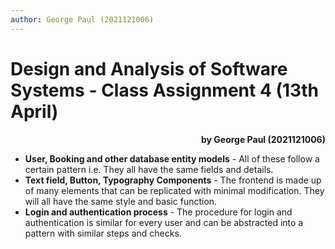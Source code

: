 ```yaml
---
author: George Paul (2021121006)
---
```


# Design and Analysis of Software Systems - Class Assignment 4 (13th April)
<div align="right"><b> by George Paul (2021121006)</b></div>



* **User, Booking and other database entity models** - All of these follow a certain pattern i.e. They all have the same fields and details.
* **Text field, Button, Typography Components** - The frontend is made up of many elements that can be replicated with minimal modification. They will all have the same style and basic function.
* **Login and authentication process** - The procedure for login and authentication is similar for every user and can be abstracted into a pattern with similar steps and checks.
